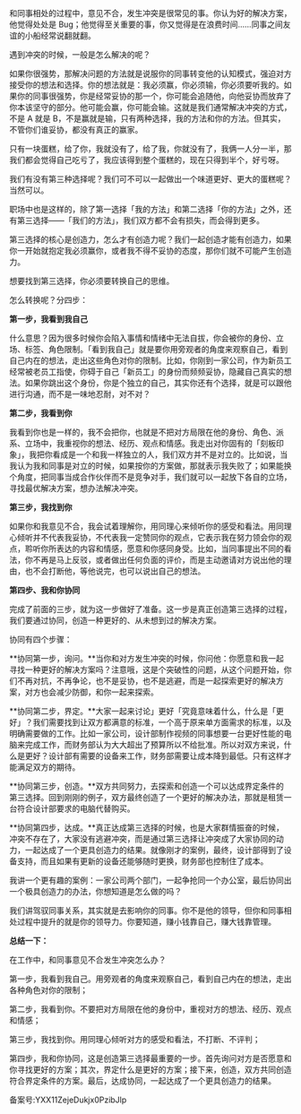 和同事相处的过程中，意见不合，发生冲突是很常见的事。你认为好的解决方案，他觉得处处是 Bug；他觉得至关重要的事，你又觉得是在浪费时间……同事之间友谊的小船经常说翻就翻。

遇到冲突的时候，一般是怎么解决的呢？

如果你很强势，那解决问题的方法就是说服你的同事转变他的认知模式，强迫对方接受你的想法和选择。你的想法就是：我必须赢，你必须输，你必须要听我的。如果你的同事很强势，你是经常妥协的那一个，你可能会追随他，向他妥协而放弃了你本该坚守的部分。他可能会赢，你可能会输。这就是我们通常解决冲突的方式，不是 A 就是 B，不是赢就是输，只有两种选择，我的方法和你的方法。但其实，不管你们谁妥协，都没有真正的赢家。

只有一块蛋糕，给了你，我就没有了，给了我，你就没有了，我俩一人分一半，那我们都会觉得自己吃亏了，我应该得到整个蛋糕的，现在只得到半个，好亏呀。

我们有没有第三种选择呢？我们可不可以一起做出一个味道更好、更大的蛋糕呢？当然可以。

职场中也是这样的，除了第一选择「我的方法」和第二选择「你的方法」之外，还有第三选择——「我们的方法」，我们双方都不会有损失，而会得到更多。

第三选择的核心是创造力，怎么才有创造力呢？我们一起创造才能有创造力，如果你一开始就抱定我必须赢你，或者我不得不妥协的态度，那你们就不可能产生创造力。

想要找到第三选择，你必须要转换自己的思维。

怎么转换呢？分四步：

**第一步，我看到我自己**

什么意思？因为很多时候你会陷入事情和情绪中无法自拔，你会被你的身份、立场、标签、角色限制。「看到我自己」就是要你用旁观者的角度来观察自己，看到自己内在的想法，走出这些角色对你的限制。比如，你刚到一家公司，作为新员工经常被老员工指使，你碍于自己「新员工」的身份而频频妥协，隐藏自己真实的想法。如果你跳出这个身份，你是个独立的自己，其实你还有个选择，就是可以跟他进行沟通，而不是一味地忍耐，对不对？

**第二步，我看到你**

我看到你也是一样的，我不会把你，也就是不把对方局限在他的身份、角色、派系、立场中，我重视你的想法、经历、观点和情感。我走出对你固有的「刻板印象」，我把你看成是一个和我一样独立的人，我们双方并不是对立的。比如说，当我认为我和同事是对立的时候，如果按你的方案做，那就表示我失败了；如果能换个角度，把同事当成合作伙伴而不是竞争对手，我们就可以一起放下各自的立场，寻找最优解决方案，想办法解决冲突。

**第三步，我找到你**

如果你和我意见不合，我会试着理解你，用同理心来倾听你的感受和看法。用同理心倾听并不代表我妥协，不代表我一定赞同你的观点，它表示我在努力领会你的观点，聆听你所表达的内容和情感，愿意和你感同身受。比如，当同事提出不同的看法，你不再是马上反驳，或者做出任何负面的评价，而是主动邀请对方说出他的理由，也不会打断他，等他说完，也可以说出自己的想法。

**第四步、我和你协同**

完成了前面的三步，就为这一步做好了准备。这一步是真正创造第三选择的过程，我们要通过协同，创造一种更好的、从未想到过的解决方案。

协同有四个步骤：

**协同第一步，询问。**当你和对方发生冲突的时候，你问他：你愿意和我一起寻找一种更好的解决方案吗？注意哦，这是个突破性的问题，从这个问题开始，你们不再对抗，不再争论，也不是妥协，也不是逃避，而是一起探索更好的解决方案，对方也会减少防御，和你一起来探索。

**协同第二步，界定。**大家一起来讨论」更好「究竟意味着什么，什么是「更好」？我们需要找到让双方都满意的标准，一个高于原来单方面需求的标准，以及明确需要做的工作。比如一家公司，设计部制作视频的同事想要一台更好性能的电脑来完成工作，而财务部认为大大超出了预算所以不给批准。所以对双方来说，什么是更好？设计部有需要的设备来工作，财务部需要让成本降到最低。只有这样才能满足双方的期待。

**协同第三步，创造。**双方共同努力，去探索和创造一个可以达成界定条件的第三选择。回到刚刚的例子，双方最终创造了一个更好的解决办法，那就是租赁一台符合设计部要求的电脑代替购买。

**协同第四步，达成。**真正达成第三选择的时候，也是大家群情振奋的时候，冲突不存在了，大家没有逃避冲突，而是通过第三选择让冲突成了大家协同的动力，一起达成了一个更具创造力的结果。就像刚才的案例，最终，设计部得到了设备支持，而且如果有更新的设备还能够随时更换，财务部也控制住了成本。

我讲一个更有趣的案例：一家公司两个部门，一起争抢同一个办公室，最后协同出一个极具创造力的办法，你想知道是怎么做的吗？

我们讲驾驭同事关系，其实就是去影响你的同事。你不是他的领导，但你和同事相处过程中提升的就是你的领导力。你要知道，赚小钱靠自己，赚大钱靠管理。

**总结一下：**

在工作中，和同事意见不合发生冲突怎么办？

第一步，我看到我自己。用旁观者的角度来观察自己，看到自己内在的想法，走出各种角色对你的限制；

第二步，我看到你。不要把对方局限在他的身份中，重视对方的想法、经历、观点和情感；

第三步，我找到你。用同理心倾听对方的感受和看法，不打断、不评判；

第四步，我和你协同，这是创造第三选择最重要的一步。首先询问对方是否愿意和你寻找更好的方案；其次，界定什么是更好的方案；接下来，创造，双方共同创造符合界定条件的方案。最后，达成协同，一起达成了一个更具创造力的结果。

备案号:YXX11ZejeDukjx0PzibJlp